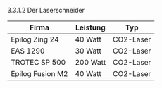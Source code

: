 3.3.1.2 Der Laserschneider

Firma|Leistung|Typ
----|----|----
Epilog Zing 24| 40 Watt| CO2-Laser
EAS 1290| 30 Watt| CO2-Laser
TROTEC SP 500| 200 Watt| CO2-Laser
Epilog Fusion M2| 40 Watt| CO2-Laser
